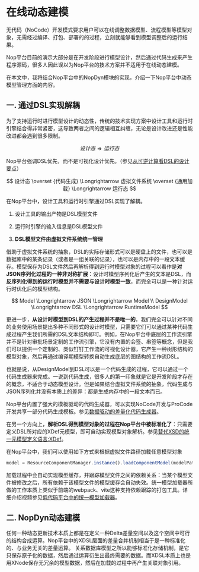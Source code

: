 # 在线动态建模

无代码（NoCode）开发模式要求用户可以在线调整数据模型、流程模型等模型对象，无需经过编译、打包、部署的的过程，立刻就能够看到模型调整后的运行结果。

Nop平台目前的演示大部分是在开发阶段进行模型设计，然后通过代码生成来产生程序源码，很多人因此误以为Nop平台的技术方案并不适用于在线动态建模。

在本文中，我将结合Nop平台中的NopDyn模块的实现，介绍一下Nop平台中动态模型管理方面的内容。



## 一. 通过DSL实现解耦

为了支持运行时进行模型设计的动态性，传统的技术实现方案中设计工具和运行时引擎结合得非常紧密，这导致两者之间的逻辑相互纠缠，无论是设计改进还是性能改进都会遇到很多限制。

$$
设计态 \Longrightarrow 运行态
$$

Nop平台强调DSL优先，而不是可视化设计优先。（参见[从可逆计算看DSL的设计要点](https://zhuanlan.zhihu.com/p/646144092)）

$$
设计态 \overset {代码生成} \Longrightarrow  虚拟文件系统 \overset {通用加载} \Longrightarrow 运行态
$$

在Nop平台中，设计工具和运行时引擎通过DSL实现了解耦。

1. 设计工具的输出产物是DSL模型文件

2. 运行时引擎的输入信息是DSL模型文件

3. **DSL模型文件由虚拟文件系统统一管理**

借助于虚拟文件系统的抽象，DSL的实际存储形式可以是硬盘上的文件，也可以是数据库中的某条记录（或者是一组关联的记录），也可以是内存中的一段文本缓存。模型保存为DSL文件然后再解析得到运行时模型对象的过程可以看作是**对JSON序列化过程的一种非对称扩展**：设计时模型序列化后产生的文本是DSL，而**反序列化得到的运行时模型并不需要与设计时模型一致**，而完全可以是一种针对运行时优化后的模型结构。

$$
Model \Longrightarrow  JSON  \Longrightarrow Model \\
DesignModel \Longrightarrow DSL \Longrightarrow RuntimeModel
$$

更进一步，**从设计时模型到DSL的产生过程并不是唯一的**，我们完全可以针对不同的业务使用场景提出多种不同形式的设计时模型，只需要它们可以通过某种代码生成过程产生我们所需的DSL文本结构即可。例如，在Nop平台中底层的工作流引擎并不是针对审批场景定制的工作流引擎，它没有内置的会签、串签等概念，但是我们可以提供一个定制的、类似钉钉工作流的可视化设计器，它产生一种树形结构的模型对象，然后再通过编译期模型转换自动生成底层的图结构的工作流DSL。

也就是说，从DesignModel到DSL可以是一个代码生成的过程，它可以通过一个代码生成器来完成。一说到代码生成，很多人的第一印象就是它是开发阶段才存在的概念，不适合于动态模型设计。但是如果结合虚拟文件系统的抽象，代码生成与JSON序列化并没有本质上的差异：都是生成内存中的一段文本而已。

Nop平台内置了强大的模板驱动的代码生成器，可以实现NoCode开发与ProCode开发共享一部分代码生成模板。参见[数据驱动的差量化代码生成器](https://zhuanlan.zhihu.com/p/540022264)。

在另一个方向上，**解析DSL得到模型对象的过程在Nop平台中被标准化了**：只需要定义DSL所对应的XDef元模型，即可自动实现模型对象解析。参见[替代XSD的统一元模型定义语言:XDef](https://zhuanlan.zhihu.com/p/652191061)。

在Nop平台中，我们可以使用如下方式来根据虚拟文件路径加载任意模型对象

```javascript
model = ResourceComponentManager.instance().loadComponentModel(modelPath)
```

加载过程中会自动实现模型缓存，并跟踪模型文件之间的依赖关系：当某个模型文件被修改之后，所有依赖于该模型文件的模型缓存会自动失效。统一模型加载器所做的工作本质上类似于前端的webpack、vite这种支持依赖跟踪的打包工具。详细介绍视频参见[低代码平台中的统一模型加载器](https://www.bilibili.com/video/BV1rH4y117hd/)。

## 二. NopDyn动态建模

任何一种动态更新技术本质上都是在定义一种Delta差量空间以及这个空间中可行的结构合成运算。Nop平台中的XDSL层面的差量合并机制相当于是一种标准化的、与业务无关的差量运算。
关系数据库模型之所以能够标准化存储机制，是它只保存原子化的数据，然后通过运算衍生出最终需要的数据。而XDSL本质上也是用XNode保存无冗余的模型数据，然后在加载的过程中再产生关联对象引用。
